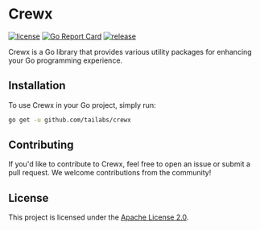 # Crewx

[![license](https://img.shields.io/github/license/tailabs/crewx.svg)](https://github.com/tailabs/crewx/blob/main/LICENSE)
[![Go Report Card](https://goreportcard.com/badge/github.com/tailabs/crewx)](https://goreportcard.com/report/github.com/tailabs/crewx)
[![release](https://img.shields.io/github/release/tailabs/crewx/all.svg)](https://github.com/tailabs/crewx/releases)

Crewx is a Go library that provides various utility packages for enhancing your Go programming experience.

## Installation

To use Crewx in your Go project, simply run:

```bash
go get -u github.com/tailabs/crewx
```

## Contributing

If you'd like to contribute to Crewx, feel free to open an issue or submit a pull request. We welcome contributions from the community!

## License

This project is licensed under the [Apache License 2.0](LICENSE).
